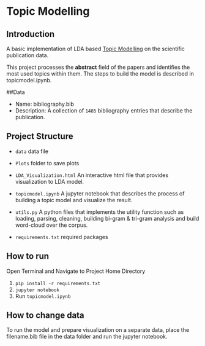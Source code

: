 # Topic Modelling

## Introduction
A basic implementation of LDA based
[Topic Modelling](https://ai.stanford.edu/~ang/papers/nips01-lda.pdf)
on the scientific publication data.

This project processes the __abstract__ field of the papers and
identifies the most used topics within them. The steps to build the
model is described in topicmodel.ipynb.

##Data
- Name: bibliography.bib
- Description: A collection of `1485` bibliography entries that describe the publication.

## Project Structure
- `data` data file

- `Plots` folder to save plots

- `LDA_Visualization.html` An interactive html file
                          that provides visualization to
                          LDA model.

- `topicmodel.ipynb` A jupyter notebook that describes the process
                    of building a topic model and visualize
                    the result.

- `utils.py` A python files that implements the utility function
             such as loading, parsing, cleaning, building bi-gram
             & tri-gram analysis and build word-cloud over the
             corpus.

- `requirements.txt` required packages

## How to run
Open Terminal and Navigate to Project Home Directory
1. `pip install -r requirements.txt`
2. `jupyter notebook`
3. Run `topicmodel.ipynb`

## How to change data
To run the model and prepare visualization on a separate data,
place the filename.bib file in the data folder and run the jupyter
notebook.

